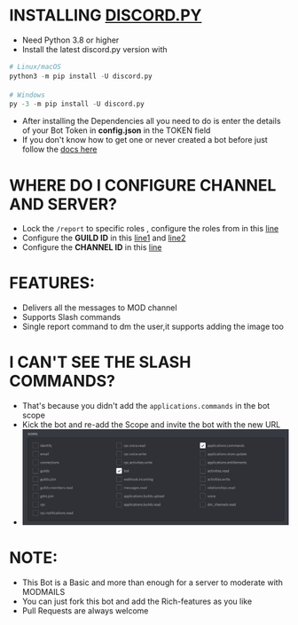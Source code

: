 # INSTALLING [DISCORD.PY](https://github.com/Rapptz/discord.py)
- Need Python 3.8 or higher
- Install the latest discord.py version with
```py
# Linux/macOS
python3 -m pip install -U discord.py

# Windows
py -3 -m pip install -U discord.py
```
- After installing the Dependencies all you need to do is enter the details of your Bot Token in **config.json** in the TOKEN field
- If you don't know how to get one or never created a bot before just follow the [docs here](https://discordpy.readthedocs.io/en/stable/discord.html)
# WHERE DO I CONFIGURE CHANNEL AND SERVER?
- Lock the `/report` to specific roles , configure the roles from in this [line](https://github.com/sireeshdevaraj/modmail/blob/main/main.py#:~:text=%40app_commands.checks.has_any_role(999999999999999999%2C%20999999999999999999%2C%20999999999999999999))
- Configure the **GUILD ID** in this [line1](https://github.com/sireeshdevaraj/modmail/blob/main/main.py#:~:text=main_guild%20%3D%20bot.get_guild(999999999999999999)%23Enter%20the%20Guild%20ID%20of%20the%20main%20server) and [line2](https://github.com/sireeshdevaraj/modmail/blob/main/main.py#:~:text=if%20interaction.guild.id%3D%3D681336886891118688%3A%20%23enter%20the%20Guild%20ID%20of%20the%20main%20server)
- Configure the **CHANNEL ID** in this [line](https://github.com/sireeshdevaraj/modmail/blob/main/main.py#:~:text=channel%20%3D%20bot.get_channel(999999999999999999)%23Enter%20the%20channel%20ID%20you%20want%20to%20Send%20the%20DM%20messages)
# FEATURES:
- Delivers all the messages to MOD channel
- Supports Slash commands
- Single report command to dm the user,it supports adding the image too

# I CAN'T SEE THE SLASH COMMANDS?
- That's because you didn't add the `applications.commands` in the bot scope
- Kick the bot and re-add the Scope and invite the bot with the new URL
- ![](https://github.com/sireeshdevaraj/modmail/blob/main/assets/scopes.jpg)

# NOTE:
- This Bot is a Basic and more than enough for a server to moderate with MODMAILS 
- You can just fork this bot and add the Rich-features as you like
- Pull Requests are always welcome
